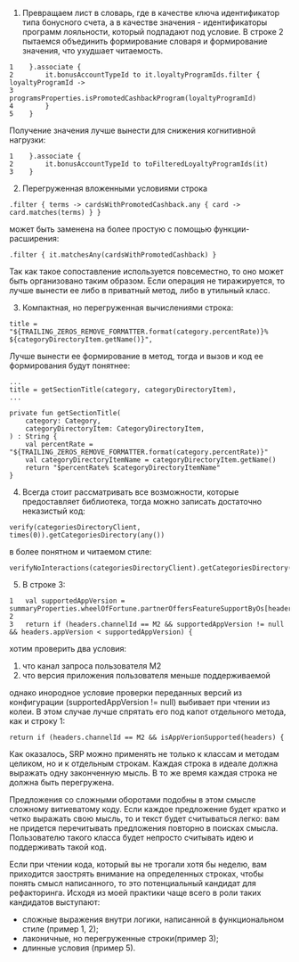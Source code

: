1. Превращаем лист в словарь, где в качестве ключа идентификатор типа бонусного счета, а в качестве значения - идентификаторы программ лояльности, который подпадают под условие. В строке 2 пытаемся объединить формирование словаря и формирование значения, что ухудшает читаемость.

```
1    }.associate {
2        it.bonusAccountTypeId to it.loyaltyProgramIds.filter { loyaltyProgramId ->
3            programsProperties.isPromotedCashbackProgram(loyaltyProgramId)
4        }
5    }
```
Получение значения лучше вынести для снижения когнитивной нагрузки:

```
1    }.associate {
2        it.bonusAccountTypeId to toFilteredLoyaltyProgramIds(it)
3    }
```

2. Перегруженная вложенными условиями строка  

```
.filter { terms -> cardsWithPromotedCashback.any { card -> card.matches(terms) } }
```

может быть заменена на более простую с помощью функции-расширения:

```
.filter { it.matchesAny(cardsWithPromotedCashback) }
```

Так как такое сопоставление используется повсеместно, то оно может быть организовано таким образом. Если операция не тиражируется, то лучше вынести ее либо в приватный метод, либо в утильный класс.

3. Компактная, но перегруженная вычислениями строка:

```
title = "${TRAILING_ZEROS_REMOVE_FORMATTER.format(category.percentRate)}% ${categoryDirectoryItem.getName()}",
```
    
Лучше вынести ее формирование в метод, тогда и вызов и код ее формирования будут понятнее:

```
...
title = getSectionTitle(category, categoryDirectoryItem),
... 

private fun getSectionTitle(
    category: Category,
    categoryDirectoryItem: CategoryDirectoryItem,
) : String {
    val percentRate = "${TRAILING_ZEROS_REMOVE_FORMATTER.format(category.percentRate)}"
    val categoryDirectoryItemName = categoryDirectoryItem.getName()
    return "$percentRate% $categoryDirectoryItemName"
}
```

4. Всегда стоит рассматривать все возможности, которые предоставляет библиотека, тогда можно записать достаточно неказистый код:

```
verify(categoriesDirectoryClient, times(0)).getCategoriesDirectory(any())
```

в более понятном и читаемом стиле:

```
verifyNoInteractions(categoriesDirectoryClient).getCategoriesDirectory(any())
```


5. В строке 3:

```
1   val supportedAppVersion = summaryProperties.wheelOfFortune.partnerOffersFeatureSupportByOs[headers.os]
2
3   return if (headers.channelId == M2 && supportedAppVersion != null && headers.appVersion < supportedAppVersion) {
```

хотим проверить два условия:

1) что канал запроса пользователя M2
2) что версия приложения пользователя меньше поддерживаемой

однако инородное условие проверки переданных версий из конфигурации (supportedAppVersion != null) выбивает при чтении из колеи. В этом случае лучше спрятать его под капот отдельного метода, как и строку 1:

```
return if (headers.channelId == M2 && isAppVerionSupported(headers) {
```

Как оказалось, SRP можно применять не только к классам и методам целиком, но и к отдельным строкам. Каждая строка в идеале должна выражать одну законченную мысль. В то же время каждая строка не должна быть перегружена. 

Предложения со сложными оборотами подобны в этом смысле сложному витиеватому коду. Если каждое предложение будет кратко и четко выражать свою мысль, то и текст будет считываться легко: вам не придется перечитывать предложения повторно в поисках смысла. Пользователю такого класса будет непросто считывать идею и поддерживать такой код.

Если при чтении кода, который вы не трогали хотя бы неделю, вам приходится заострять внимание на определенных строках, чтобы понять смысл написанного, то это потенциальный кандидат для рефакторинга. Исходя из моей практики чаще всего в роли таких кандидатов выступают:

* сложные выражения внутри логики, написанной в функциональном стиле (пример 1, 2);
* лаконичные, но перегруженные строки(пример 3);
* длинные условия (пример 5).
